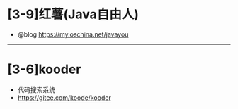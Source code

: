 # [3-9]红薯(Java自由人)

- @blog https://my.oschina.net/javayou

---

# [3-6]kooder

- 代码搜索系统
- https://gitee.com/koode/kooder

